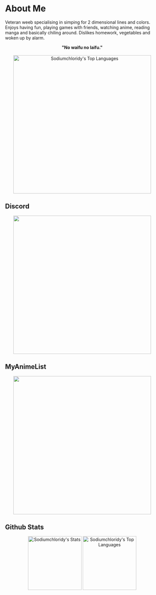 # About Me
<div>
  <p>Veteran weeb specialising in simping for 2 dimensional lines and colors. Enjoys having fun, playing games with friends, watching anime, reading manga and basically chiling around. Dislikes homework, vegetables and woken up by alarm.</p>
</div>
<div align="center">
  <b>"No waifu no laifu."</b>
</div>
<br>
<div align="center">
    <img width="450px" alt="Sodiumchloridy's Top Languages" src="https://github-production-user-asset-6210df.s3.amazonaws.com/67376832/275856688-1bc09844-126b-4e47-ab73-cabff26f8dd0.jpg"/>
</div>

## Discord
<div align="center">
<a href="https://discord.com/users/418732009926688768"><img src="https://discord.c99.nl/widget/theme-1/418732009926688768.png" width="450px"></a>
</div>

## MyAnimeList
<div align="center">
<a href="https://myanimelist.net/profile/Sodiumchloridy"><img src="https://malsignature.com/?/view?username=SodiumChloridy&style=normal" width="450px"></a>
</div>

## Github Stats
<div align="center">
  <img style="display:inline-block" height="175px" align="center" alt="Sodiumchloridy's Stats" src="https://github-readme-stats.vercel.app/api?username=Sodiumchloridy&theme=default&show_icons=true&hide_border=true&count_private=true"/>
  <img style="display:inline-block" height="175px" align="center" alt="Sodiumchloridy's Top Languages" src="https://github-readme-stats.vercel.app/api/top-langs/?username=Sodiumchloridy&theme=default&show_icons=true&hide_border=true&layout=compact"/>
</div>
